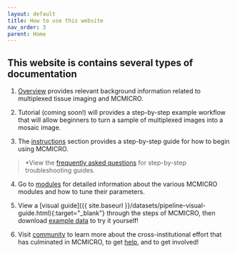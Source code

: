 ```yaml
---
layout: default
title: How to use this website
nav_order: 3
parent: Home
---
```


## This website is contains several types of documentation


1. [Overview](./overview/) provides relevant background information related to multiplexed tissue imaging and MCMICRO.  

2. Tutorial (coming soon!) will provides a step-by-step example workflow that will allow beginners to turn a sample of multiplexed images  into a mosaic image.  

3. The [instructions](./instructions/) section provides a step-by-step guide for how to begin using MCMICRO. 
>\*View the [frequently asked questions](./instructions/faq.html) for step-by-step troubleshooting guides.

4. Go to [modules](./modules/) for detailed information about the various MCMICRO modules and how to tune their parameters.

5. View a [visual guide]({{ site.baseurl }}/datasets/pipeline-visual-guide.html){:target="_blank"} through the steps of MCMICRO, then download [example data](./datasets/datasets.html) to try it yourself!

6. Visit [community](./community/) to learn more about the cross-institutional effort that has culminated in MCMICRO, to get [help](./community/help.html), and to get involved!